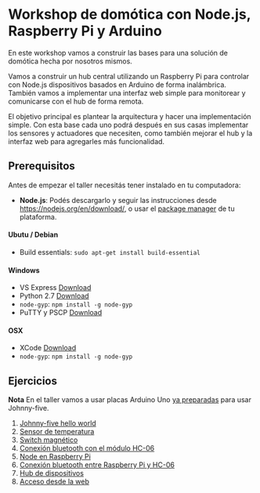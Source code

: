 # Workshop de domótica con Node.js, Raspberry Pi y Arduino

En este workshop vamos a construir las bases para una solución de domótica hecha por nosotros mismos.

Vamos a construir un hub central utilizando un Raspberry Pi para controlar con Node.js dispositivos basados en Arduino de forma inalámbrica. También vamos a implementar una interfaz web simple para monitorear y comunicarse con el hub de forma remota.

El objetivo principal es plantear la arquitectura y hacer una implementación simple.
Con esta base cada uno podrá después en sus casas implementar los sensores y actuadores que necesiten, como también mejorar el hub y la interfaz web para agregarles más funcionalidad.

## Prerequisitos

Antes de empezar el taller necesitás tener instalado en tu computadora:

* **Node.js**: Podés descargarlo y seguir las instrucciones desde https://nodejs.org/en/download/, o usar el [package manager](https://nodejs.org/en/download/package-manager/) de tu plataforma.

#### Ubutu / Debian
* Build essentials: ``sudo apt-get install build-essential``

#### Windows
* VS Express [Download](https://www.visualstudio.com/en-us/products/visual-studio-express-vs.aspx)
* Python 2.7 [Download](https://www.python.org/downloads/release/python-2711/)
* ``node-gyp``: ``npm install -g node-gyp``
* PuTTY y PSCP [Download](http://www.chiark.greenend.org.uk/~sgtatham/putty/download.html)

#### OSX
* XCode [Download](https://developer.apple.com/xcode/download/)
* ``node-gyp``: ``npm install -g node-gyp``

## Ejercicios

**Nota** En el taller vamos a usar placas Arduino Uno [ya preparadas](firmata.md) para usar Johnny-five.

1. [Johnny-five hello world](ejercicios/01_hello-world)
1. [Sensor de temperatura](ejercicios/02_sensor-temperatura)
1. [Switch magnético](ejercicios/03_switch-magnetico)
1. [Conexión bluetooth con el módulo HC-06](ejercicios/04_conexion-hc-06)
1. [Node en Raspberry Pi](ejercicios/05_node-raspberrypi)
1. [Conexión bluetooth entre Raspberry Pi y HC-06](ejercicios/06_raspberrypi-bluetooth)
1. [Hub de dispositivos](ejercicios/07_hub)
1. [Acceso desde la web](ejercicios/08_acceso_web)
